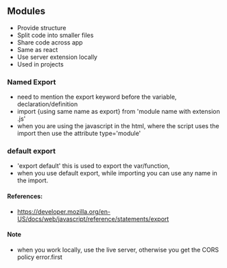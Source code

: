 ## Modules

- Provide structure
- Split code into smaller files
- Share code across app
- Same as react
- Use server extension locally
- Used in projects

### Named Export

- need to mention the export keyword before the variable, declaration/definition
- import {using same name as export} from 'module name with extension .js'
- when you are using the javascript in the html, where the script uses the import then use the attribute type='module'

### default export
- 'export default' this is used to export the var/function,
- when you use default export, while importing you can use any name in the import.

#### References:

- https://developer.mozilla.org/en-US/docs/web/javascript/reference/statements/export


#### Note
- when you work locally, use the live server, otherwise you get the CORS policy error.first